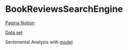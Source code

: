 # BookReviewsSearchEngine

[Pagina Notion](https://www.notion.so/Book-Reviews-Searching-Engine-944627d466584938a029922b43727ba7)

[Data set](https://www.kaggle.com/datasets/mohamedbakhet/amazon-books-reviews)

Sentimental Analysis with [model](https://huggingface.co/cardiffnlp/twitter-xlm-roberta-base-sentiment)